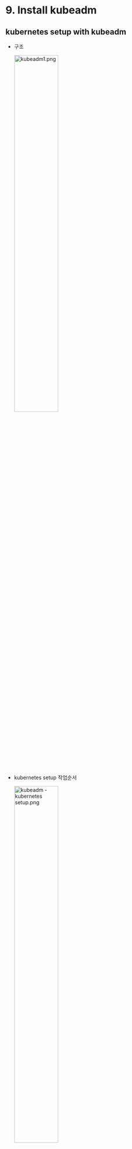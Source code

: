 # 9. Install kubeadm

## kubernetes setup with kubeadm

+ 구조

  <img src="https://user-images.githubusercontent.com/33214969/212490169-9f7d187c-23b0-4d7a-86e1-a748c10f2885.png" alt="kubeadm1.png" width="50%;" />

+ kubernetes setup 작업순서

  <img src="https://user-images.githubusercontent.com/33214969/212490170-2163e1e1-a002-4a5f-b388-3937cec56081.png" alt="kubeadm - kubernetes setup.png" width="50%;" />

## <br/>

## Provision VMs with Vargrant

+ virtual box + Vagrant를 사용하여 victims를 프로비저닝 하는 방법

  + vagrant file을 사용하여 → 마스터 / 워커 노드에 필요한 virtual machine의 프로비저닝을 자동화함

  1. vargrant file → Github clone하기 : `git clone <https://github.com/kodekloudhub/certified-kubernetes-administrator-course.git`>

  2. 해당 폴더로 이동 + vagrant file 확인 : `cd certifified-kubernetes-administrator-course/` + `vi Vargrantfile` (마스터 노드 1개 + 워커 노드 2개로 설정되어 있음 → ready 상태)

  3. vargrant 상태 확인 : `vargrant status`

  4. VMC 프로비저닝 : `vagrant up` → 기본 image를 pull + VM 프로비저닝

  5. vargrant 상태 확인 : `vargrant status` → 마스터, 워커 노드들이 running 상태로 변경됨

  6. 노드에 대한 SSL 연결 테스트 : `vargrant ssh kubemaster`

     <img src="https://user-images.githubusercontent.com/33214969/212490179-d79726ac-b26f-4e01-afa6-7eb9a29d9c65.png" alt="kubeadm - vargrant ssh.png" width="50%;" />

  + 현재 노드 확인 : `cat /etc/hostname`
  + 로그아웃 : `logout`

<br/>

## Deploy with kubeadm

### Install kubeadm

https://kubernetes.io/docs/setup/production-environment/tools/kubeadm/install-kubeadm/

1. br_netfilter 모듈 로딩 : `sudo modprobe br_netfilter` + `lsmod | grep br_netfilter` (마스터 노드, 워커 모두 각각 실행)

2. iptable 설정 :

   ```bash
   $ cat <<EOF | sudo tee /etc/modules-load.d/k8s.conf
   br_netfilter
   EOF
   
   $ cat <<EOF | sudo tee /etc/sysctl.d/k8s.conf
   net.bridge.bridge-nf-call-ip6tables = 1
   net.bridge.bridge-nf-call-iptables = 1
   EOF
   $ sudo sysctl --system
   ```

3. Runtime 설치 → Docker

   https://kubernetes.io/docs/setup/production-environment/container-runtimes/#docker<br/> (마스터 노드, 워커 모두 각각 실행)

4. kubeadm, kubelet, kubectl 설치

   + kubeadm : 클러스터를 부트스트랩하는 명령
   + kubelet : 클러스터에 있는 모든 시스템에서 실행되고 starting pod와 컨테이너와 같은 작업을 수행하는 구성 요소
   + kubectl : 클러스터와 통신하기 위한 command util

   1. 쿠버네티스 apt 패키지 인덱스 업데이트 + 패키지 설치 : `sudo apt-get update` + `sudo apt-get install -y apt-transport-https ca-certificates curl`
   2. Google Cloud public singing key 다운로드 : `sudo curl -fsSLo /usr/share/keyrings/kubernetes-archive-keyring.gpg <https://packages.cloud.google.com/apt/doc/apt-key.gpg`>
   3. 쿠버네티스 apt 레파지토리 추가 : `echo "deb [signed-by=/usr/share/keyrings/kubernetes-archive-keyring.gpg] <https://apt.kubernetes.io/> kubernetes-xenial main" | sudo tee /etc/apt/sources.list.d/kubernetes.list`
   4. apt 패키지 인덱스 업데이트 : `sudo apt-get update`
   5. kubelet 설치 : `sudo apt-get install -y kubelet kubeadm kubectl` / (버전 명시) `sudo apt-get install -y kubelet=1.21.0-00 kubeadm=1.21.0-00 kubectl=1.21.0-00`
   6. kubectl 설치 : `sudo apt-mark hold kubelet kubeadm kubectl`

<br/>

### Creating a cluster with kubeadm

https://kubernetes.io/docs/setup/production-environment/tools/kubeadm/create-cluster-kubeadm/

1. control-plane 노드 init : `kubeadm init <args>`<br/> → 생략(마스터 노드가 1개뿐이기 때문)
2. Pod Network 관련 설정 : `kubeadm init --pod-network-cidr 10.244.0.0/16 --apiserver-advertise-address=192.168.56.2`<br/> (마스터 노드, 워커 모두 각각 실행)<br/> → `--apiserver-advertise-address`의 ip : `ifconfig eth0`<br/> → inet의 ip<br/> +) 결과 하단에 `mkdir =p $HOME/.kube` ~ `sudo chown ~` 명령어 부분 참고(3번)<br/> +) 결과 하단에 `kubeadm join ~` 부분 참고(6번)
3. pod network를 deploy : `mkdir =p $HOME/.kube` + `sudo cp -i /etc/kubernetes/admin.conf $HOME/./kube/config` + `sudo chown $(id -u):$(id -g) $HOME/.kube/config`
4. 노드 확인 : `kubectl get nodes`<br/> → NotReady 상태
5. Pod network add-on 설치 → Weave 사용 : `kubectl apply -f "<https://cloud.weave.works/k8s/net?k8s-version=$>(kubectl version | base64 | tr -d '/n')"`
6. 워커 노드 조인 : `ssh [node명]` + `kuberadm join 192.168.56.2:6443 --token ~ --discovery-token-ca-cert-hash sha256:~`<br/> (마스터 노드, 워커 모두 각각 실행)<br/> → `kubeadm token create --print-join-command`로 확인 가능
7. 노드 확인 : `kubectl get nodes`<br/> → Ready 상태

<br/>

### Practice Test

1. controlpland, node01에서 kubeadm, kubelet 패키지 설치

   + `set net.bridge.bridge-nf-call-iptables to 1`:

     ```bash
     $ cat <<EOF | sudo tee /etc/modules-load.d/k8s.conf
     br_netfilter
     EOF
     
     $ cat <<EOF | sudo tee /etc/sysctl.d/k8s.conf
     net.bridge.bridge-nf-call-ip6tables = 1
     net.bridge.bridge-nf-call-iptables = 1
     EOF
     $ sudo sysctl --system
     ```

   + docker는 각 노드에 이미 설치되어 있음 → pass

   + kubeadm, kubectl, kubelet 설치 :

     ```bash
     sudo apt-get update
     sudo apt-get install -y apt-transport-https ca-certificates curl
     
     sudo curl -fsSLo /usr/share/keyrings/kubernetes-archive-keyring.gpg <https://packages.cloud.google.com/apt/doc/apt-key.gpg>
     
     echo "deb [signed-by=/usr/share/keyrings/kubernetes-archive-keyring.gpg] <https://apt.kubernetes.io/> kubernetes-xenial main" | sudo tee /etc/apt/sources.list.d/kubernetes.list
     
     sudo apt-get update
     sudo apt-get install -y kubelet=1.21.0-00 kubeadm=1.21.0-00 kubectl=1.21.0-00
     sudo apt-mark hold kubelet kubeadm kubectl
     ```

   + 노드 변경 : `logout` / `ssh [node명]`

2. kubelet 버전 확인 : `kubelet --version` (in controlplane)

3. Controlplane 노드 초기화(init) + ip 확인 : 

   `ifconfig eth0` + `kubeadm init --apiserver-cert-extra-sans=controlplane --apiserver-advertise-address [ip] --pod-network-cidr=10.244.0.0/16`

   + pod network를 deploy : `mkdir =p $HOME/.kube` + `sudo cp -i /etc/kubernetes/admin.conf $HOME/.kube/config` + `sudo chown $(id -u):$(id -g) $HOME/.kube/config`

4. kubeadm join 토큰 생성 : `kuberadm join 192.168.56.2:6443 --token ~ --discovery-token-ca-cert-hash sha256:~`

5. node01 join : `kuberadm join 192.168.56.2:6443 --token ~ --discovery-token-ca-cert-hash sha256:~`

6. `fannel` Network Plugin 설치 : `kubectl apply -f <https://raw.githubusercontent.com/coreos/flannel/master/Documentation/kube-flannel.yml`>

<br/>